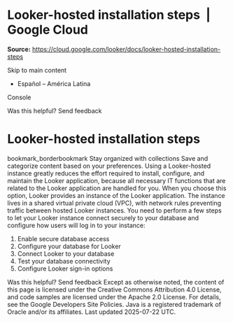 # Looker-hosted installation steps  |  Google Cloud

**Source:** https://cloud.google.com/looker/docs/looker-hosted-installation-steps

Skip to main content 
  * Español – América Latina

Console 




Was this helpful?
Send feedback 
#  Looker-hosted installation steps
bookmark_borderbookmark Stay organized with collections  Save and categorize content based on your preferences.
Using a Looker-hosted instance greatly reduces the effort required to install, configure, and maintain the Looker application, because all necessary IT functions that are related to the Looker application are handled for you. When you choose this option, Looker provides an instance of the Looker application. The instance lives in a shared virtual private cloud (VPC), with network rules preventing traffic between hosted Looker instances.
You need to perform a few steps to let your Looker instance connect securely to your database and configure how users will log in to your instance:
  1. Enable secure database access
  2. Configure your database for Looker
  3. Connect Looker to your database
  4. Test your database connectivity
  5. Configure Looker sign-in options


Was this helpful?
Send feedback 
Except as otherwise noted, the content of this page is licensed under the Creative Commons Attribution 4.0 License, and code samples are licensed under the Apache 2.0 License. For details, see the Google Developers Site Policies. Java is a registered trademark of Oracle and/or its affiliates.
Last updated 2025-07-22 UTC.


